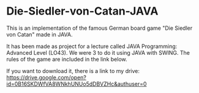 # Die-Siedler-von-Catan-JAVA
This is an implementation of the famous German board game "Die Siedler von Catan" made in JAVA.

It has been made as project for a lecture called JAVA Programming: Advanced Level (LO43).
We were 3 to do it using JAVA with SWING.
The rules of the game are included in the link below.

If you want to download it, there is a link to my drive: https://drive.google.com/open?id=0B16SKDWfVA8WNkhUNUo5dDBVZHc&authuser=0
